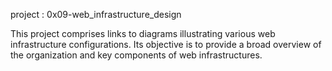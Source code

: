 project : 0x09-web_infrastructure_design

This project comprises links to diagrams illustrating various web infrastructure configurations. Its objective is to provide a broad overview of the organization and key components of web infrastructures.
